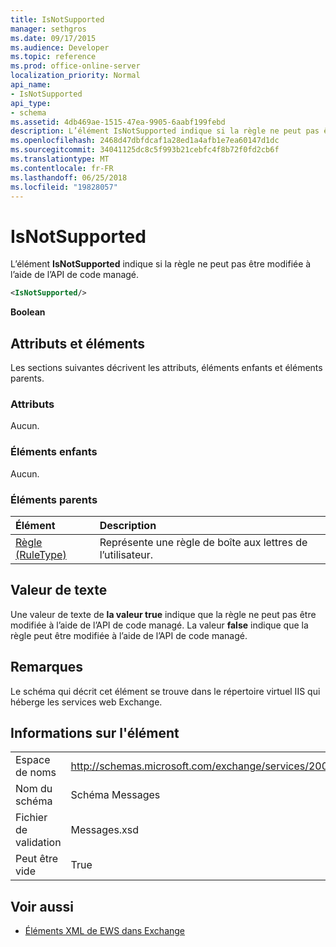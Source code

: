 ```yaml
---
title: IsNotSupported
manager: sethgros
ms.date: 09/17/2015
ms.audience: Developer
ms.topic: reference
ms.prod: office-online-server
localization_priority: Normal
api_name:
- IsNotSupported
api_type:
- schema
ms.assetid: 4db469ae-1515-47ea-9905-6aabf199febd
description: L’élément IsNotSupported indique si la règle ne peut pas être modifiée à l’aide de l’API de code managé.
ms.openlocfilehash: 2468d47dbfdcaf1a28ed1a4afb1e7ea60147d1dc
ms.sourcegitcommit: 34041125dc8c5f993b21cebfc4f8b72f0fd2cb6f
ms.translationtype: MT
ms.contentlocale: fr-FR
ms.lasthandoff: 06/25/2018
ms.locfileid: "19828057"
---
```

# <a name="isnotsupported"></a>IsNotSupported

L’élément **IsNotSupported** indique si la règle ne peut pas être modifiée à l’aide de l’API de code managé. 
  
```XML
<IsNotSupported/>
```

 **Boolean**
## <a name="attributes-and-elements"></a>Attributs et éléments

Les sections suivantes décrivent les attributs, éléments enfants et éléments parents.
  
### <a name="attributes"></a>Attributs

Aucun.
  
### <a name="child-elements"></a>Éléments enfants

Aucun.
  
### <a name="parent-elements"></a>Éléments parents

|**Élément**|**Description**|
|:-----|:-----|
|[Règle (RuleType)](rule-ruletype.md) <br/> |Représente une règle de boîte aux lettres de l’utilisateur.  <br/> |
   
## <a name="text-value"></a>Valeur de texte

Une valeur de texte de **la valeur true** indique que la règle ne peut pas être modifiée à l’aide de l’API de code managé. La valeur **false** indique que la règle peut être modifiée à l’aide de l’API de code managé. 
  
## <a name="remarks"></a>Remarques

Le schéma qui décrit cet élément se trouve dans le répertoire virtuel IIS qui héberge les services web Exchange.
  
## <a name="element-information"></a>Informations sur l'élément

|||
|:-----|:-----|
|Espace de noms  <br/> |http://schemas.microsoft.com/exchange/services/2006/messages  <br/> |
|Nom du schéma  <br/> |Schéma Messages  <br/> |
|Fichier de validation  <br/> |Messages.xsd  <br/> |
|Peut être vide  <br/> |True  <br/> |
   
## <a name="see-also"></a>Voir aussi



- [Éléments XML de EWS dans Exchange](ews-xml-elements-in-exchange.md)

